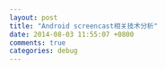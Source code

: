 ```yaml
---
layout: post
title: "Android screencast相关技术分析"
date: 2014-08-03 11:55:07 +0800
comments: true
categories: debug
---
```


